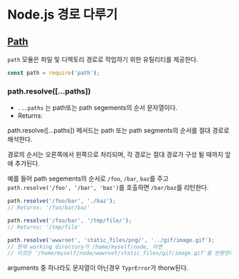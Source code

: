 # Node.js 경로 다루기

## [Path](https://nodejs.org/api/path.html)

`path` 모듈은 파일 및 디렉토리 경로로 작업하기 위한 유틸리티를 제공한다.

```javascript
const path = require('path');
```
### path.resolve([...paths])

+ `...paths` 는 path또는 path segements의 순서 문자열이다.
+ Returns: <string>

path.resolve([...paths]) 메서드는 path 또는 path segments의 순서를 절대 경로로 해석한다.

경로의 순서는 오른쪽에서 왼쪽으로 처리되며, 각 경로는 절대 경로가 구성 될 때까지 앞에 추가된다.

예를 들어 path segements의 순서로 `/foo`, `/bar`, `baz`를 주고 `path.resolve('/foo', '/bar', 'baz')`를 호출하면 `/bar/baz`를 리턴한다.
```javascript
path.resolve('/foo/bar', './baz');
// Returns: '/foo/bar/baz'

path.resolve('/foo/bar', '/tmp/file/');
// Returns: '/tmp/file'

path.resolve('wwwroot', 'static_files/png/', '../gif/image.gif');
// 현재 working directory가 /home/myself/node, 라면 
// 이것은 '/home/myself/node/wwwroot/static_files/gif/image.gif'를 반환한다.
```

arguments 중 하나라도 문자열이 아닌경우 `TyprError`가 thorw된다.